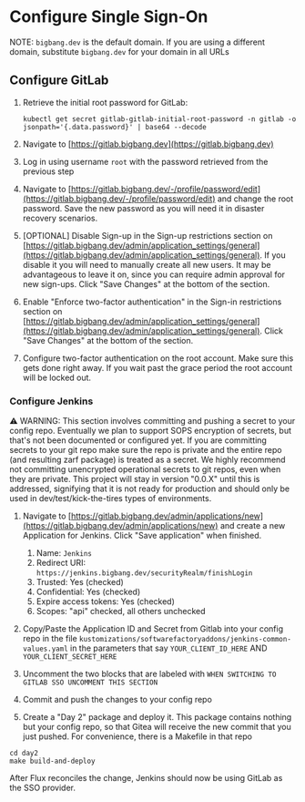 # Configure Single Sign-On

NOTE: `bigbang.dev` is the default domain. If you are using a different domain, substitute `bigbang.dev` for your domain in all URLs

## Configure GitLab

1. Retrieve the initial root password for GitLab:

   ```shell
   kubectl get secret gitlab-gitlab-initial-root-password -n gitlab -o jsonpath='{.data.password}' | base64 --decode
   ```

3. Navigate to [https://gitlab.bigbang.dev](https://gitlab.bigbang.dev)

4. Log in using username `root` with the password retrieved from the previous step

5. Navigate to [https://gitlab.bigbang.dev/-/profile/password/edit](https://gitlab.bigbang.dev/-/profile/password/edit) and change the root password. Save the new password as you will need it in disaster recovery scenarios.

6. [OPTIONAL] Disable Sign-up in the Sign-up restrictions section on [https://gitlab.bigbang.dev/admin/application_settings/general](https://gitlab.bigbang.dev/admin/application_settings/general). If you disable it you will need to manually create all new users. It may be advantageous to leave it on, since you can require admin approval for new sign-ups. Click "Save Changes" at the bottom of the section.

7. Enable "Enforce two-factor authentication" in the Sign-in restrictions section on [https://gitlab.bigbang.dev/admin/application_settings/general](https://gitlab.bigbang.dev/admin/application_settings/general). Click "Save Changes" at the bottom of the section.

8. Configure two-factor authentication on the root account. Make sure this gets done right away. If you wait past the grace period the root account will be locked out.

### Configure Jenkins

:warning: WARNING: This section involves committing and pushing a secret to your config repo. Eventually we plan to support SOPS encryption of secrets, but that's not been documented or configured yet. If you are committing secrets to your git repo make sure the repo is private and the entire repo (and resulting zarf package) is treated as a secret. We highly recommend not committing unencrypted operational secrets to git repos, even when they are private. This project will stay in version "0.0.X" until this is addressed, signifying that it is not ready for production and should only be used in dev/test/kick-the-tires types of environments.

1. Navigate to [https://gitlab.bigbang.dev/admin/applications/new](https://gitlab.bigbang.dev/admin/applications/new) and create a new Application for Jenkins. Click "Save application" when finished.
   1. Name: `Jenkins`
   2. Redirect URI: `https://jenkins.bigbang.dev/securityRealm/finishLogin`
   3. Trusted: Yes (checked)
   4. Confidential: Yes (checked)
   5. Expire access tokens: Yes (checked)
   6. Scopes: "api" checked, all others unchecked

2. Copy/Paste the Application ID and Secret from Gitlab into your config repo in the file `kustomizations/softwarefactoryaddons/jenkins-common-values.yaml` in the parameters that say `YOUR_CLIENT_ID_HERE` AND `YOUR_CLIENT_SECRET_HERE`

3. Uncomment the two blocks that are labeled with `WHEN SWITCHING TO GITLAB SSO UNCOMMENT THIS SECTION`

4. Commit and push the changes to your config repo

5. Create a "Day 2" package and deploy it. This package contains nothing but your config repo, so that Gitea will receive the new commit that you just pushed. For convenience, there is a Makefile in that repo

```shell
cd day2
make build-and-deploy
```

After Flux reconciles the change, Jenkins should now be using GitLab as the SSO provider.